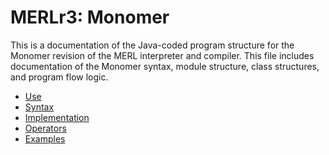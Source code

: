 

# MERLr3: Monomer

This is a documentation of the Java-coded program structure for the Monomer revision of the MERL interpreter and compiler.  This file includes documentation of the Monomer syntax, module structure, class structures, and program flow logic.

 - [Use](documentation/Use.md) 
 - [Syntax](documentation/Syntax.md) 
 - [Implementation](documentation/Implementation.md)
 - [Operators](documentation/Operators.md)
 - [Examples](documentation/Examples.md)

<!--stackedit_data:
eyJoaXN0b3J5IjpbMzkxOTUwNzIyLDE3NzU5NTIzNDcsLTE2Mj
Y3NTIzODAsMTc3Mzg5MTM5Myw0MTk3MTMzMSw3ODkzMDIxOTcs
MjA1NTc2NjI3MCwxNTg2NjM3MzQzLC04MzYwNjU5MTldfQ==
-->